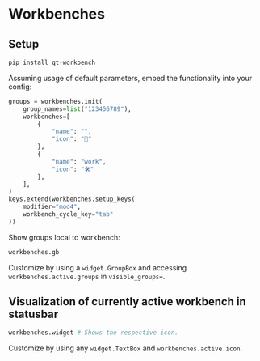 # Workbenches

## Setup

```python
pip install qt-workbench
```

Assuming usage of default parameters, embed the functionality into your config:
```python
groups = workbenches.init(
    group_names=list("123456789"),
    workbenches=[
        {
            "name": "",
            "icon": ""
        },
        {
            "name": "work",
            "icon": "🛠"
        },
    ],
)
keys.extend(workbenches.setup_keys(
    modifier="mod4",
    workbench_cycle_key="tab"
))
```

Show groups local to workbench:
```python
workbenches.gb
```
Customize by using a `widget.GroupBox` and accessing `workbenches.active.groups` in `visible_groups=`.

## Visualization of currently active workbench in statusbar

```python
workbenches.widget # Shows the respective icon.
```
Customize by using any `widget.TextBox` and `workbenches.active.icon`.

